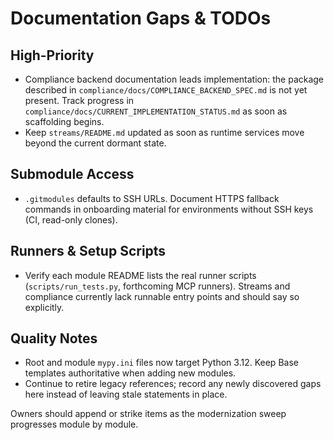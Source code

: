 # Documentation Gaps & TODOs

## High-Priority
- Compliance backend documentation leads implementation: the package described in `compliance/docs/COMPLIANCE_BACKEND_SPEC.md` is not yet present. Track progress in `compliance/docs/CURRENT_IMPLEMENTATION_STATUS.md` as soon as scaffolding begins.
- Keep `streams/README.md` updated as soon as runtime services move beyond the current dormant state.

## Submodule Access
- `.gitmodules` defaults to SSH URLs. Document HTTPS fallback commands in onboarding material for environments without SSH keys (CI, read-only clones).

## Runners & Setup Scripts
- Verify each module README lists the real runner scripts (`scripts/run_tests.py`, forthcoming MCP runners). Streams and compliance currently lack runnable entry points and should say so explicitly.

## Quality Notes
- Root and module `mypy.ini` files now target Python 3.12. Keep Base templates authoritative when adding new modules.
- Continue to retire legacy references; record any newly discovered gaps here instead of leaving stale statements in place.

Owners should append or strike items as the modernization sweep progresses module by module.
